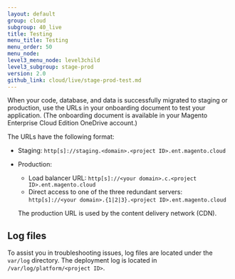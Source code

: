 ```yaml
---
layout: default
group: cloud
subgroup: 40_live
title: Testing
menu_title: Testing
menu_order: 50
menu_node: 
level3_menu_node: level3child
level3_subgroup: stage-prod
version: 2.0
github_link: cloud/live/stage-prod-test.md
---
```


When your code, database, and data is successfully migrated to staging or production, use
the URLs in your onboarding document to test your application. (The onboarding document is available in your Magento Enterprise Cloud Edition OneDrive account.)

The URLs have the following format:

*	Staging: `http[s]://staging.<domain>.<project ID>.ent.magento.cloud`
*	Production: 

	*	Load balancer URL: `http[s]://<your domain>.c.<project ID>.ent.magento.cloud`
	*	Direct access to one of the three redundant servers: `http[s]://<your domain>.{1|2|3}.<project ID>.ent.magento.cloud`

	The production URL is used by the content delivery network (CDN).

## Log files
To assist you in troubleshooting issues, log files are located under the `var/log` directory. The deployment log is located in `/var/log/platform/<project ID>`.

	
